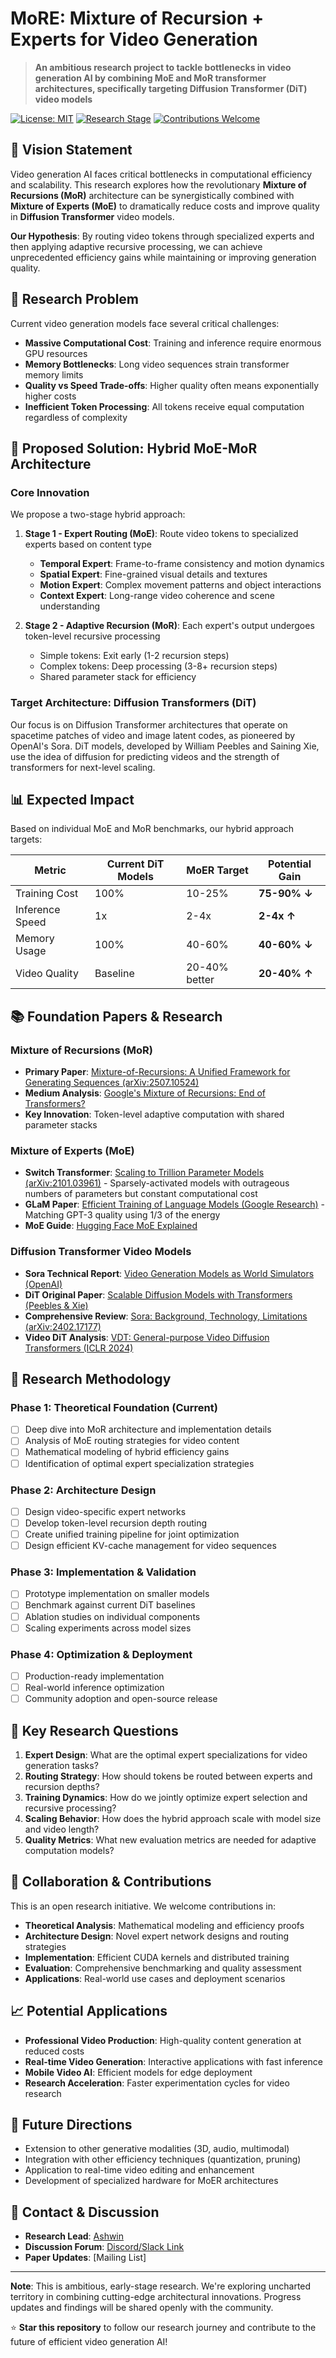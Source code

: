 # MoRE: Mixture of Recursion + Experts for Video Generation

> **An ambitious research project to tackle bottlenecks in video generation AI by combining MoE and MoR transformer architectures, specifically targeting Diffusion Transformer (DiT) video models**

[![License: MIT](https://img.shields.io/badge/License-MIT-yellow.svg)](https://opensource.org/licenses/MIT)
[![Research Stage](https://img.shields.io/badge/Status-Research%20Phase-orange.svg)]()
[![Contributions Welcome](https://img.shields.io/badge/Contributions-Welcome-brightgreen.svg)]()

## 🎯 Vision Statement

Video generation AI faces critical bottlenecks in computational efficiency and scalability. This research explores how the revolutionary **Mixture of Recursions (MoR)** architecture can be synergistically combined with **Mixture of Experts (MoE)** to dramatically reduce costs and improve quality in **Diffusion Transformer** video models.

**Our Hypothesis**: By routing video tokens through specialized experts and then applying adaptive recursive processing, we can achieve unprecedented efficiency gains while maintaining or improving generation quality.

## 🔬 Research Problem

Current video generation models face several critical challenges:

- **Massive Computational Cost**: Training and inference require enormous GPU resources
- **Memory Bottlenecks**: Long video sequences strain transformer memory limits
- **Quality vs Speed Trade-offs**: Higher quality often means exponentially higher costs
- **Inefficient Token Processing**: All tokens receive equal computation regardless of complexity

## 🧠 Proposed Solution: Hybrid MoE-MoR Architecture

### Core Innovation
We propose a two-stage hybrid approach:

1. **Stage 1 - Expert Routing (MoE)**: Route video tokens to specialized experts based on content type
   - **Temporal Expert**: Frame-to-frame consistency and motion dynamics
   - **Spatial Expert**: Fine-grained visual details and textures
   - **Motion Expert**: Complex movement patterns and object interactions
   - **Context Expert**: Long-range video coherence and scene understanding

2. **Stage 2 - Adaptive Recursion (MoR)**: Each expert's output undergoes token-level recursive processing
   - Simple tokens: Exit early (1-2 recursion steps)
   - Complex tokens: Deep processing (3-8+ recursion steps)
   - Shared parameter stack for efficiency

### Target Architecture: Diffusion Transformers (DiT)

Our focus is on Diffusion Transformer architectures that operate on spacetime patches of video and image latent codes, as pioneered by OpenAI's Sora. DiT models, developed by William Peebles and Saining Xie, use the idea of diffusion for predicting videos and the strength of transformers for next-level scaling.

## 📊 Expected Impact

Based on individual MoE and MoR benchmarks, our hybrid approach targets:

| Metric | Current DiT Models | MoER Target | Potential Gain |
|--------|-------------------|-------------|----------------|
| Training Cost | 100% | 10-25% | **75-90% ↓** |
| Inference Speed | 1x | 2-4x | **2-4x ↑** |
| Memory Usage | 100% | 40-60% | **40-60% ↓** |
| Video Quality | Baseline | 20-40% better | **20-40% ↑** |

## 📚 Foundation Papers & Research

### Mixture of Recursions (MoR)
- **Primary Paper**: [Mixture-of-Recursions: A Unified Framework for Generating Sequences (arXiv:2507.10524)](https://arxiv.org/abs/2507.10524)
- **Medium Analysis**: [Google's Mixture of Recursions: End of Transformers?](https://medium.com/data-science-in-your-pocket/googles-mixture-of-recursions-end-of-transformers-b8de0fe9c83b)
- **Key Innovation**: Token-level adaptive computation with shared parameter stacks

### Mixture of Experts (MoE)
- **Switch Transformer**: [Scaling to Trillion Parameter Models (arXiv:2101.03961)](https://arxiv.org/abs/2101.03961) - Sparsely-activated models with outrageous numbers of parameters but constant computational cost
- **GLaM Paper**: [Efficient Training of Language Models (Google Research)](https://research.google/blog/mixture-of-experts-with-expert-choice-routing/) - Matching GPT-3 quality using 1/3 of the energy
- **MoE Guide**: [Hugging Face MoE Explained](https://huggingface.co/blog/moe)

### Diffusion Transformer Video Models  
- **Sora Technical Report**: [Video Generation Models as World Simulators (OpenAI)](https://openai.com/research/video-generation-models-as-world-simulators)
- **DiT Original Paper**: [Scalable Diffusion Models with Transformers (Peebles & Xie)](https://arxiv.org/abs/2212.09748)
- **Comprehensive Review**: [Sora: Background, Technology, Limitations (arXiv:2402.17177)](https://arxiv.org/html/2402.17177v1)
- **Video DiT Analysis**: [VDT: General-purpose Video Diffusion Transformers (ICLR 2024)](http://en.nads.ruc.edu.cn/ResearchUpdate/e14ebfe82dca4b198352f2fb781c0eaf.htm)

## 🔬 Research Methodology

### Phase 1: Theoretical Foundation (Current)
- [ ] Deep dive into MoR architecture and implementation details
- [ ] Analysis of MoE routing strategies for video content
- [ ] Mathematical modeling of hybrid efficiency gains
- [ ] Identification of optimal expert specialization strategies

### Phase 2: Architecture Design
- [ ] Design video-specific expert networks
- [ ] Develop token-level recursion depth routing
- [ ] Create unified training pipeline for joint optimization  
- [ ] Design efficient KV-cache management for video sequences

### Phase 3: Implementation & Validation
- [ ] Prototype implementation on smaller models
- [ ] Benchmark against current DiT baselines
- [ ] Ablation studies on individual components
- [ ] Scaling experiments across model sizes

### Phase 4: Optimization & Deployment
- [ ] Production-ready implementation
- [ ] Real-world inference optimization
- [ ] Community adoption and open-source release

## 🎯 Key Research Questions

1. **Expert Design**: What are the optimal expert specializations for video generation tasks?
2. **Routing Strategy**: How should tokens be routed between experts and recursion depths?
3. **Training Dynamics**: How do we jointly optimize expert selection and recursive processing?
4. **Scaling Behavior**: How does the hybrid approach scale with model size and video length?
5. **Quality Metrics**: What new evaluation metrics are needed for adaptive computation models?

## 🤝 Collaboration & Contributions

This is an open research initiative. We welcome contributions in:

- **Theoretical Analysis**: Mathematical modeling and efficiency proofs
- **Architecture Design**: Novel expert network designs and routing strategies  
- **Implementation**: Efficient CUDA kernels and distributed training
- **Evaluation**: Comprehensive benchmarking and quality assessment
- **Applications**: Real-world use cases and deployment scenarios

## 📈 Potential Applications

- **Professional Video Production**: High-quality content generation at reduced costs
- **Real-time Video Generation**: Interactive applications with fast inference
- **Mobile Video AI**: Efficient models for edge deployment
- **Research Acceleration**: Faster experimentation cycles for video research

## 🔮 Future Directions

- Extension to other generative modalities (3D, audio, multimodal)
- Integration with other efficiency techniques (quantization, pruning)
- Application to real-time video editing and enhancement
- Development of specialized hardware for MoER architectures

## 📧 Contact & Discussion

- **Research Lead**: [Ashwin](ab9168293@gmail.com)
- **Discussion Forum**: [Discord/Slack Link](https://discord.gg/xJNHu9zbDC)
- **Paper Updates**: [Mailing List]

---

**Note**: This is ambitious, early-stage research. We're exploring uncharted territory in combining cutting-edge architectural innovations. Progress updates and findings will be shared openly with the community.

⭐ **Star this repository** to follow our research journey and contribute to the future of efficient video generation AI!
